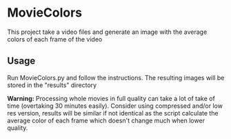 # MovieColors
This project take a video files and generate an image with the average colors of each frame of the video

## Usage
Run MovieColors.py and follow the instructions.
The resulting images will be stored in the "results" directory

**Warning:** Processing whole movies in full quality can take a lot of take of time (overtaking 30 minutes easily). Consider using compressed and/or low res version, results will be similar if not identical as the script calculate the average color of each frame which doesn't change much when lower quality.